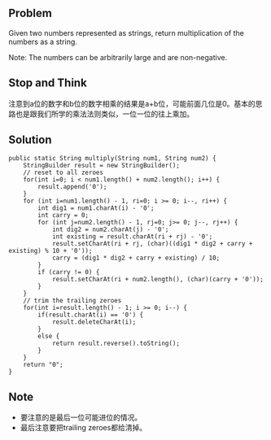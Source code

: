 ## Problem

Given two numbers represented as strings, return multiplication of the numbers as a string.

Note: The numbers can be arbitrarily large and are non-negative.

## Stop and Think

注意到a位的数字和b位的数字相乘的结果是a+b位，可能前面几位是0。基本的思路也是跟我们所学的乘法法则类似，一位一位的往上乘加。

## Solution

    public static String multiply(String num1, String num2) {
 		StringBuilder result = new StringBuilder();
 		// reset to all zeroes
 		for(int i=0; i < num1.length() + num2.length(); i++) {
 			result.append('0');
 		}
 		for (int i=num1.length() - 1, ri=0; i >= 0; i--, ri++) {
 			int dig1 = num1.charAt(i) - '0';
 			int carry = 0;
 			for (int j=num2.length() - 1, rj=0; j>= 0; j--, rj++) {
 				int dig2 = num2.charAt(j) - '0';
 				int existing = result.charAt(ri + rj) - '0';
 				result.setCharAt(ri + rj, (char)((dig1 * dig2 + carry + existing) % 10 + '0'));
 				carry = (dig1 * dig2 + carry + existing) / 10;
 			}
 			if (carry != 0) {
 				result.setCharAt(ri + num2.length(), (char)(carry + '0'));
 			}
 		}
 		// trim the trailing zeroes
 		for(int i=result.length() - 1; i >= 0; i--) {
 			if(result.charAt(i) == '0') {
 				result.deleteCharAt(i);
 			}
 			else {
 				return result.reverse().toString();
 			}
 		}
 		return "0";
    }

## Note

- 要注意的是最后一位可能进位的情况。
- 最后注意要把trailing zeroes都给清掉。
